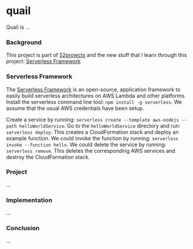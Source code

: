 # quail

Quail is ...

### Background

This project is part of [52projects](https://donny.github.io/52projects/) and the new stuff that I learn through this project: [Serverless Framework](https://serverless.com)

### Serverless Framework

The [Serverless Framework](https://serverless.com) is an open-source, application framework to easily build serverless architectures on AWS Lambda and other platforms. Install the serverless command line tool: `npm install -g serverless`. We assume that the usual AWS credentials have been setup.

Create a service by running: `serverless create --template aws-nodejs --path helloWorldService`. Go to the `helloWorldService` directory and run: `serverless deploy`. This creates a CloudFormation stack and deploy an example function. We could invoke the function by running: `serverless invoke --function hello`. We could delete the service by running: `serverless remove`. This deletes the corresponding AWS services and destroy the CloudFormation stack.

### Project

...

### Implementation

...

### Conclusion

...
